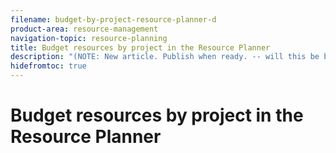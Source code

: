 ```yaml
---
filename: budget-by-project-resource-planner-d
product-area: resource-management
navigation-topic: resource-planning
title: Budget resources by project in the Resource Planner
description: "(NOTE: New article. Publish when ready. -- will this be broken of this article: /Content/Resource Mgmt/Resource Planning/budget-resources-project-role-views-resource-planner.htm ??)"
hidefromtoc: true
---
```


# Budget resources by project in the Resource Planner

<!--
<p data-mc-conditions="QuicksilverOrClassic.Draft mode">(NOTE:&nbsp;New article. Publish when ready. -- will this be broken of this article: /Content/Resource Mgmt/Resource Planning/budget-resources-project-role-views-resource-planner.htm ??)</p>
-->

&nbsp;
